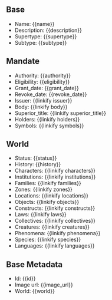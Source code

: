 ## Base
- <span class="text-field" data-tooltip="Text">Name</span>: {{name}}
- <span class="text-field" data-tooltip="Text">Description</span>: {{description}}
- <span class="text-field" data-tooltip="Text">Supertype</span>: {{supertype}}
- <span class="text-field" data-tooltip="Text">Subtype</span>: {{subtype}}

## Mandate
- <span class="string" data-tooltip="Text">Authority</span>: {{authority}}
- <span class="string" data-tooltip="Text">Eligibility</span>: {{eligibility}}
- <span class="integer" data-tooltip="Number, max: 0">Grant_date</span>: {{grant_date}}
- <span class="integer" data-tooltip="Number, max: 0">Revoke_date</span>: {{revoke_date}}
- <span class="link-field" data-tooltip="Single Institution">Issuer</span>: {{linkify issuer}}
- <span class="link-field" data-tooltip="Single Institution">Body</span>: {{linkify body}}
- <span class="link-field" data-tooltip="Single Title">Superior_title</span>: {{linkify superior_title}}
- <span class="multi-link-field" data-tooltip="Multi Character">Holders</span>: {{linkify holders}}
- <span class="multi-link-field" data-tooltip="Multi Object">Symbols</span>: {{linkify symbols}}

## World
- <span class="string" data-tooltip="Text">Status</span>: {{status}}
- <span class="string" data-tooltip="Text">History</span>: {{history}}
- <span class="multi-link-field" data-tooltip="Multi Character">Characters</span>: {{linkify characters}}
- <span class="multi-link-field" data-tooltip="Multi Institution">Institutions</span>: {{linkify institutions}}
- <span class="multi-link-field" data-tooltip="Multi Family">Families</span>: {{linkify families}}
- <span class="multi-link-field" data-tooltip="Multi Zone">Zones</span>: {{linkify zones}}
- <span class="multi-link-field" data-tooltip="Multi Location">Locations</span>: {{linkify locations}}
- <span class="multi-link-field" data-tooltip="Multi Object">Objects</span>: {{linkify objects}}
- <span class="multi-link-field" data-tooltip="Multi Construct">Constructs</span>: {{linkify constructs}}
- <span class="multi-link-field" data-tooltip="Multi Law">Laws</span>: {{linkify laws}}
- <span class="multi-link-field" data-tooltip="Multi Collective">Collectives</span>: {{linkify collectives}}
- <span class="multi-link-field" data-tooltip="Multi Creature">Creatures</span>: {{linkify creatures}}
- <span class="multi-link-field" data-tooltip="Multi Phenomenon">Phenomena</span>: {{linkify phenomena}}
- <span class="multi-link-field" data-tooltip="Multi Species">Species</span>: {{linkify species}}
- <span class="multi-link-field" data-tooltip="Multi Language">Languages</span>: {{linkify languages}}

## Base Metadata
- <span class="text-field" data-tooltip="Text">Id</span>: {{id}}
- <span class="text-field" data-tooltip="Text">Image url</span>: {{image_url}}
- <span class="text-field" data-tooltip="Text">World</span>: {{world}}

